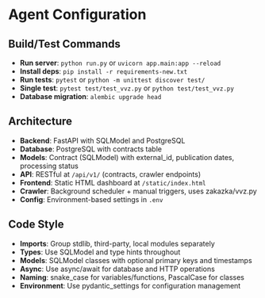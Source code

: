 # Agent Configuration

## Build/Test Commands
- **Run server**: `python run.py` or `uvicorn app.main:app --reload`
- **Install deps**: `pip install -r requirements-new.txt`
- **Run tests**: `pytest` or `python -m unittest discover test/`
- **Single test**: `pytest test/test_vvz.py` or `python test/test_vvz.py`
- **Database migration**: `alembic upgrade head`

## Architecture
- **Backend**: FastAPI with SQLModel and PostgreSQL
- **Database**: PostgreSQL with contracts table
- **Models**: Contract (SQLModel) with external_id, publication dates, processing status
- **API**: RESTful at `/api/v1/` (contracts, crawler endpoints)
- **Frontend**: Static HTML dashboard at `/static/index.html`
- **Crawler**: Background scheduler + manual triggers, uses zakazka/vvz.py
- **Config**: Environment-based settings in `.env`

## Code Style
- **Imports**: Group stdlib, third-party, local modules separately
- **Types**: Use SQLModel and type hints throughout
- **Models**: SQLModel classes with optional primary keys and timestamps
- **Async**: Use async/await for database and HTTP operations
- **Naming**: snake_case for variables/functions, PascalCase for classes
- **Environment**: Use pydantic_settings for configuration management
